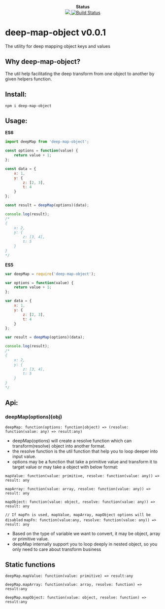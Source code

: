 <div align="center"><strong>Status</strong></div>

<div align="center">
  <a href="https://david-dm.org/sonybinhle/deep-map-object?type=dev" title="devDependencies status">
    <img src="https://david-dm.org/sonybinhle/deep-map-object/dev-status.svg"/>
  </a>
  
  <a href="https://travis-ci.org/sonybinhle/deep-map-object.svg?branch=master">
      <img src="https://travis-ci.org/sonybinhle/deep-map-object.svg?branch=master" alt="Build Status" />
    </a>
</div>

# deep-map-object v0.0.1

The utility for deep mapping object keys and values

## Why deep-map-object?

The util help facilitating the deep transform from one object to another by given helpers function.


## Install:

```shell
npm i deep-map-object
```

## Usage:

<strong>ES6</strong>

```jsx harmony
import deepMap from 'deep-map-object';

const options = function(value) {
    return value + 1;
};

const data = {
    x: 1,
    y: {
        z: [2, 3],
        t: 4
    }
};

const result = deepMap(options)(data);

console.log(result);
/*
{
    x: 2,
    y: {
        z: [3, 4],
        t: 5
    }
}
*/
```

<strong>ES5</strong>

```javascript
var deepMap = require('deep-map-object');

var options = function(value) {
    return value + 1;
};

var data = {
    x: 1,
    y: {
        z: [2, 3],
        t: 4
    }
};

var result = deepMap(options)(data);

console.log(result);
/*
{
    x: 2,
    y: {
        z: [3, 4],
        t: 5
    }
}
*/
```

## Api:

### deepMap(options)(obj)
`deepMap: function(options: function|object) => (resolve: function(value: any) => result:any)`

+ deepMap(options) will create a resolve function which can transform(resolve) object into another format.
+ the resolve function is the util function that help you to loop deeper into input value.
+ options may be a function that take a primitive value and transform it to target value or may take a object with below format:

`mapValue: function(value: primitive, resolve: function(value: any)) => result: any`

`mapArray: function(value: array, resolve: function(value: any)) => result: any`

`mapObject: function(value: object, resolve: function(value: any)) => result: any`

`// If mapFn is used, mapValue, mapArray, mapObject options will be disabled`
`mapFn: function(value:any, resolve: function(value: any)) => result: any`

+ Based on the type of variable we want to convert, it may be object, array or primitive value.
+ deepMap internally support you to loop deeply in nested object, so you only need to care about transform business

## Static functions

`deepMap.mapValue: function(value: primitive) => result:any`

`deepMap.mapArray: function(value: array, resolve: function) => result:any`

`deepMap.mapObject: function(value: object, resolve: function) => result:any`
